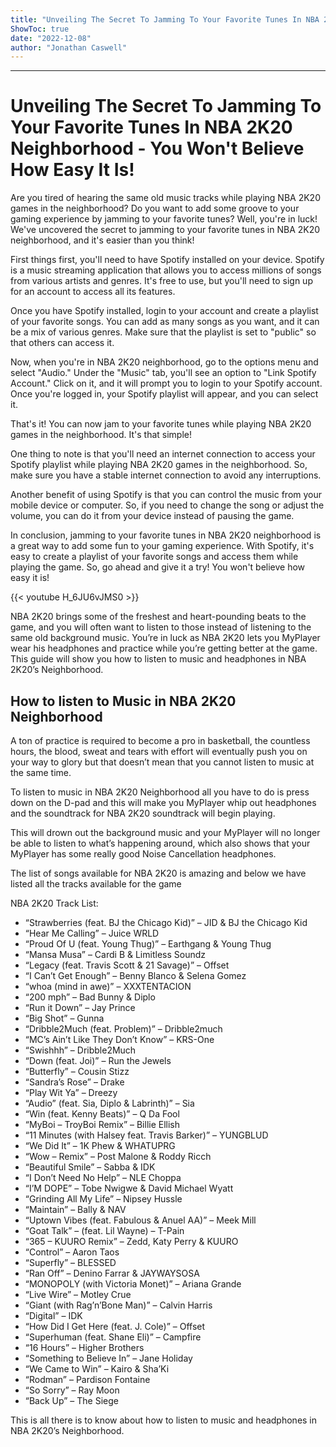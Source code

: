 ```yaml
---
title: "Unveiling The Secret To Jamming To Your Favorite Tunes In NBA 2K20 Neighborhood - You Won't Believe How Easy It Is!"
ShowToc: true 
date: "2022-12-08"
author: "Jonathan Caswell"
---
```

*****
# Unveiling The Secret To Jamming To Your Favorite Tunes In NBA 2K20 Neighborhood - You Won't Believe How Easy It Is!

Are you tired of hearing the same old music tracks while playing NBA 2K20 games in the neighborhood? Do you want to add some groove to your gaming experience by jamming to your favorite tunes? Well, you're in luck! We've uncovered the secret to jamming to your favorite tunes in NBA 2K20 neighborhood, and it's easier than you think!

First things first, you'll need to have Spotify installed on your device. Spotify is a music streaming application that allows you to access millions of songs from various artists and genres. It's free to use, but you'll need to sign up for an account to access all its features.

Once you have Spotify installed, login to your account and create a playlist of your favorite songs. You can add as many songs as you want, and it can be a mix of various genres. Make sure that the playlist is set to "public" so that others can access it.

Now, when you're in NBA 2K20 neighborhood, go to the options menu and select "Audio." Under the "Music" tab, you'll see an option to "Link Spotify Account." Click on it, and it will prompt you to login to your Spotify account. Once you're logged in, your Spotify playlist will appear, and you can select it.

That's it! You can now jam to your favorite tunes while playing NBA 2K20 games in the neighborhood. It's that simple!

One thing to note is that you'll need an internet connection to access your Spotify playlist while playing NBA 2K20 games in the neighborhood. So, make sure you have a stable internet connection to avoid any interruptions.

Another benefit of using Spotify is that you can control the music from your mobile device or computer. So, if you need to change the song or adjust the volume, you can do it from your device instead of pausing the game.

In conclusion, jamming to your favorite tunes in NBA 2K20 neighborhood is a great way to add some fun to your gaming experience. With Spotify, it's easy to create a playlist of your favorite songs and access them while playing the game. So, go ahead and give it a try! You won't believe how easy it is!

{{< youtube H_6JU6vJMS0 >}} 



NBA 2K20 brings some of the freshest and heart-pounding beats to the game, and you will often want to listen to those instead of listening to the same old background music. You’re in luck as NBA 2K20 lets you MyPlayer wear his headphones and practice while you’re getting better at the game. This guide will show you how to listen to music and headphones in NBA 2K20’s Neighborhood.
 
## How to listen to Music in NBA 2K20 Neighborhood
 
A ton of practice is required to become a pro in basketball, the countless hours, the blood, sweat and tears with effort will eventually push you on your way to glory but that doesn’t mean that you cannot listen to music at the same time.
 
To listen to music in NBA 2K20 Neighborhood all you have to do is press down on the D-pad and this will make you MyPlayer whip out headphones and the soundtrack for NBA 2K20 soundtrack will begin playing.
 
This will drown out the background music and your MyPlayer will no longer be able to listen to what’s happening around, which also shows that your MyPlayer has some really good Noise Cancellation headphones.
 
The list of songs available for NBA 2K20 is amazing and below we have listed all the tracks available for the game
 
NBA 2K20 Track List:
 
- “Strawberries (feat. BJ the Chicago Kid)” – JID & BJ the Chicago Kid
 - “Hear Me Calling” – Juice WRLD
 - “Proud Of U (feat. Young Thug)” – Earthgang & Young Thug
 - “Mansa Musa” – Cardi B & Limitless Soundz
 - “Legacy (feat. Travis Scott & 21 Savage)” – Offset
 - “I Can’t Get Enough” – Benny Blanco & Selena Gomez
 - “whoa (mind in awe)” – XXXTENTACION
 - “200 mph” – Bad Bunny & Diplo
 - “Run it Down” – Jay Prince
 - “Big Shot” – Gunna
 - “Dribble2Much (feat. Problem)” – Dribble2much
 - “MC’s Ain’t Like They Don’t Know” – KRS-One
 - “Swishhh” – Dribble2Much
 - “Down (feat. Joi)” – Run the Jewels
 - “Butterfly” – Cousin Stizz
 - “Sandra’s Rose” – Drake
 - “Play Wit Ya” – Dreezy
 - “Audio” (feat. Sia, Diplo & Labrinth)” – Sia
 - “Win (feat. Kenny Beats)” – Q Da Fool
 - “MyBoi – TroyBoi Remix” – Billie Ellish
 - “11 Minutes (with Halsey feat. Travis Barker)” – YUNGBLUD
 - “We Did It” – 1K Phew & WHATUPRG
 - “Wow – Remix” – Post Malone & Roddy Ricch
 - “Beautiful Smile” – Sabba & IDK
 - “I Don’t Need No Help” – NLE Choppa
 - “I’M DOPE” – Tobe Nwigwe & David Michael Wyatt
 - “Grinding All My Life” – Nipsey Hussle
 - “Maintain” – Bally & NAV
 - “Uptown Vibes (feat. Fabulous & Anuel AA)” – Meek Mill
 - “Goat Talk” – (feat. Lil Wayne) – T-Pain
 - “365 – KUURO Remix” – Zedd, Katy Perry & KUURO
 - “Control” – Aaron Taos
 - “Superfly” – BLESSED
 - “Ran Off” – Denino Farrar & JAYWAYSOSA
 - “MONOPOLY (with Victoria Monet)” – Ariana Grande
 - “Live Wire” – Motley Crue
 - “Giant (with Rag’n’Bone Man)” – Calvin Harris
 - “Digital” – IDK
 - “How Did I Get Here (feat. J. Cole)” – Offset
 - “Superhuman (feat. Shane Eli)” – Campfire
 - “16 Hours” – Higher Brothers
 - “Something to Believe In” – Jane Holiday
 - “We Came to Win” – Kairo & Sha’Ki
 - “Rodman” – Pardison Fontaine
 - “So Sorry” – Ray Moon
 - “Back Up” – The Siege

 
This is all there is to know about how to listen to music and headphones in NBA 2K20’s Neighborhood.




